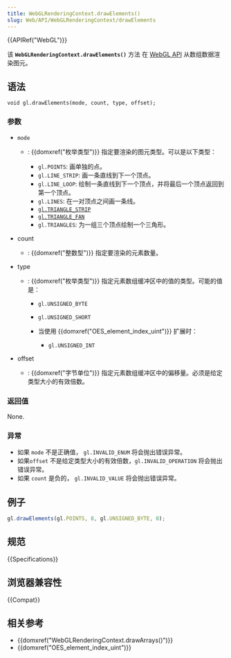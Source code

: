 ```yaml
---
title: WebGLRenderingContext.drawElements()
slug: Web/API/WebGLRenderingContext/drawElements
---
```

{{APIRef("WebGL")}}

该 **`WebGLRenderingContext.drawElements()`** 方法 在 [WebGL API](/zh-CN/docs/Web/API/WebGL_API) 从数组数据渲染图元。

## 语法

```plain
void gl.drawElements(mode, count, type, offset);
```

### 参数

- `mode`

  - : {{domxref("枚举类型")}} 指定要渲染的图元类型。可以是以下类型：

    - `gl.POINTS`: 画单独的点。
    - `gl.LINE_STRIP`: 画一条直线到下一个顶点。
    - `gl.LINE_LOOP`: 绘制一条直线到下一个顶点，并将最后一个顶点返回到第一个顶点。
    - `gl.LINES`: 在一对顶点之间画一条线。
    - [`gl.TRIANGLE_STRIP`](https://en.wikipedia.org/wiki/Triangle_strip)
    - [`gl.TRIANGLE_FAN`](https://en.wikipedia.org/wiki/Triangle_fan)
    - `gl.TRIANGLES`: 为一组三个顶点绘制一个三角形。

- count
  - : {{domxref("整数型")}} 指定要渲染的元素数量。
- type

  - : {{domxref("枚举类型")}} 指定元素数组缓冲区中的值的类型。可能的值是：

    - `gl.UNSIGNED_BYTE`
    - `gl.UNSIGNED_SHORT`
    - 当使用 {{domxref("OES_element_index_uint")}} 扩展时：

      - `gl.UNSIGNED_INT`

- offset
  - : {{domxref("字节单位")}} 指定元素数组缓冲区中的偏移量。必须是给定类型大小的有效倍数。

### 返回值

None.

### 异常

- 如果 `mode` 不是正确值， `gl.INVALID_ENUM` 将会抛出错误异常。
- 如果`offset` 不是给定类型大小的有效倍数，`gl.INVALID_OPERATION` 将会抛出错误异常。
- 如果 `count` 是负的， `gl.INVALID_VALUE` 将会抛出错误异常。

## 例子

```js
gl.drawElements(gl.POINTS, 8, gl.UNSIGNED_BYTE, 0);
```

## 规范

{{Specifications}}

## 浏览器兼容性

{{Compat}}

## 相关参考

- {{domxref("WebGLRenderingContext.drawArrays()")}}
- {{domxref("OES_element_index_uint")}}
